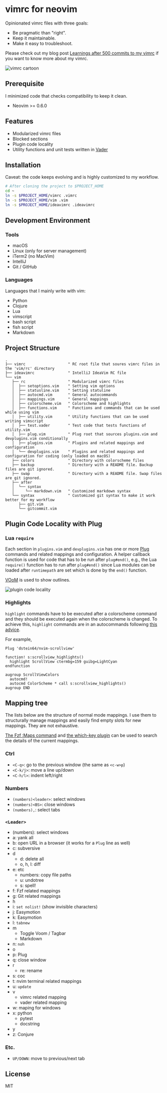 vimrc for neovim
===

Opinionated vimrc files with three goals:

* Be pragmatic than "right".
* Keep it maintainable.
* Make it easy to troubleshoot.

Please check out my blog post [Learnings after 500 commits to my vimrc](https://iamsang.com/en/2022/04/13/vimrc/) if you want to know more about my vimrc.

![vimrc cartoon](/images/cartoon-vimrc.png)

Prerequisite
---

I minimized code that checks compatibility to keep it clean.

* Neovim >= 0.6.0

Features
---

* Modularized vimrc files
* Blocked sections
* Plugin code locality
* Utility functions and unit tests written in [Vader](https://github.com/junegunn/vader.vim)

Installation
---

Caveat: the code keeps evolving and is highly customized to my workflow.

```sh
# After cloning the project to $PROJECT_HOME
cd ~
ln -s $PROJECT_HOME/vimrc .vimrc
ln -s $PROJECT_HOME/vim .vim
ln -s $PROJECT_HOME/ideavimrc .ideavimrc
```

Development Environment
---

### Tools

* macOS
* Linux (only for server management)
* iTerm2 (no MacVim)
* IntelliJ
* Git / GitHub

### Languages

Languages that I mainly write with vim:

* Python
* Clojure
* Lua
* vimscript
* bash script
* fish script
* Markdown

Project Structure
---

```vim
.
├── vimrc                   " RC root file that soures vimrc files in the 'vim/rc' directory
├── ideavimrc               " IntelliJ IdeaVim RC file
└── vim
   ├── rc                   " Modularized vimrc files
   │  ├── setoptions.vim    " Setting vim options
   │  ├── statusline.vim    " Setting statuline
   │  ├── autocmd.vim       " General autocommands
   │  ├── mappings.vim      " General mappings
   │  ├── colorscheme.vim   " Colorscheme and highlights
   │  ├── functions.vim     " Functions and commands that can be used while using vim
   │  ├── utility.vim       " Utility functions that can be used writing vimscript
   │  ├── test.vader        " Test code that tests functions of utility.vim
   │  ├── plug.vim          " Plug root that sources plugins.vim and devplugins.vim conditionally
   │  ├── plugins.vim       " Plugins and related mappings and configuration
   │  └── devplugins.vim    " Plugins and related mappings and configuration for coding (only loaded on macOS)
   ├── colors               " Directory with colorscheme files
   ├── backup               " Directory with a README file. Backup files are git ignored.
   ├── swap                 " Directory with a README file. Swap files are git ignored.
   ├── after
   │  └── syntax
   │     └── markdown.vim   " Customized markdown syntax
   └── syntax               " Customized git syntax to make it work better for my workflow
      ├── git.vim
      └── gitcommit.vim
```

Plugin Code Locality with Plug
---

### Lua `require`

Each section in `plugins.vim` and `devplugins.vim` has one or more [Plug](https://github.com/junegunn/vim-plug) commands and related mappings and configuration. A helper callback function is used for code that has to be run after `plug#end()`, e.g., the Lua `require()` function has to run after `plug#end()` since Lua modules can be loaded after `runtimepath` are set which is done by the `end()` function.

[VOoM](https://github.com/vim-scripts/VOoM) is used to show outlines.

![plugin code locality](/images/plugin-code-locality.png)

### Highlights

`highlight` commands have to be executed after a colorscheme command and they should be executed again when the colorscheme is changed. To achieve this, `highlight` commands are in an autocommands following [this advice](https://gist.github.com/romainl/379904f91fa40533175dfaec4c833f2f).

For example,

```vim
Plug 'dstein64/nvim-scrollview'

function! s:scrollview_highlights()
  highlight ScrollView ctermbg=159 guibg=LightCyan
endfunction

augroup ScrollViewColors
  autocmd!
  autocmd ColorScheme * call s:scrollview_highlights()
augroup END
```

Mapping tree
---

The lists below are the structure of normal mode mappings. I use them to structurally manage mappings and easily find empty slots for new mappings. They are not exhaustive.

[The Fzf :Maps command](https://github.com/junegunn/fzf.vim#commands) and [the which-key plugin](https://github.com/folke/which-key.nvim) can be used to search the details of the current mappings.

### Ctrl

* `<C-q>`: go to the previous window (the same as `<c-w>p`)
* `<C-k/j>`: move a line up/down
* `<C-h/l>`: indent left/right

### Numbers

* `(numbers)<leader>`: select windows
* `(numbers)<BS>`: close windows
* `(numbers),`: select tabs

### `<Leader>`

* (numbers): select windows
* a: yank all
* b: open URL in a browser (it works for a `Plug` line as well)
* c: subversive
* d
  * d: delete all
  * o, h, l: diff
* e: etc
  * numbers: copy file paths
  * u: undotree
  * s: spell!
* f: Fzf related mappings
* g: Git related mappings
* h
* i: `set nolist!` (show invisible characters)
* j: Easymotion
* k: Easymotion
* l: `tabnew`
* m
  * Toggle Voom / Tagbar
  * Markdown
* n: `noh`
* o
* p: Plug
* q: close window
* r
  * re: rename
* s: coc
* t: nvim terminal related mappings
* u: `update`
* v
  * vimrc related mapping
  * vader related mapping
* w: maping for windows
* x: python
  * pytest
  * docstring
* y
* z: Conjure

### Etc.

* `UP/DOWN`: move to previous/next tab

License
---

MIT
